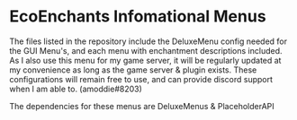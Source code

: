 # EcoEnchants Infomational Menus

The files listed in the repository include the DeluxeMenu config needed for the GUI Menu's, and each menu with enchantment descriptions included.
As I also use this menu for my game server, it will be regularly updated at my convenience as long as the game server & plugin exists.
These configurations will remain free to use, and can provide discord support when I am able to. (amoddie#8203)

The dependencies for these menus are DeluxeMenus & PlaceholderAPI
